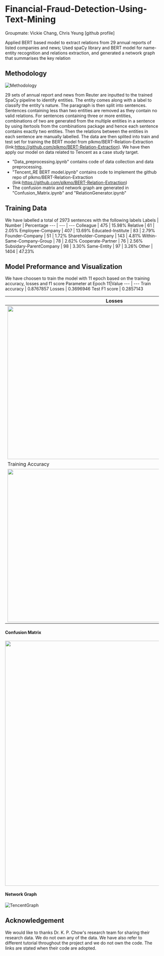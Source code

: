 # Financial-Fraud-Detection-Using-Text-Mining
Groupmate: Vickie Chang, Chris Yeung [github profile]

Applied BERT based model to extract relations from 29 annual reports of listed companies and news; Used spaCy library and BERT model for name-entity recognition and relations extraction, and generated a network graph that summarises the key relation

## Methodology
![Methodology](https://user-images.githubusercontent.com/61792992/150742131-61a8e895-6b38-43e3-8c62-7b68558f840e.PNG)

29 sets of annual report and news from Reuter are inputted to the trained SpaCy pipeline to identify entities. The entity comes along with a label to classify the entity's nature. The paragraph is then split into sentences. Sentences containing less than two entities are removed as they contain no valid relations. For sentences containing three or more entities, combinations of two are generated from the multiple entities in a sentence by using itertools from the combinations package and hence each sentence contains exactly two entities. Then the relations between the entities in each sentence are manually labelled. The data are then splited into train and test set for training the BERT model from plkmo/BERT-Relation-Extraction (link:https://github.com/plkmo/BERT-Relation-Extraction). We have then apply our model on data related to Tencent as a case study target.

- "Data_preprocessing.ipynb" contains code of data collection and data preprocessing.
- "Tencent_RE BERT model.ipynb" contains code to implement the github repo of plkmo/BERT-Relation-Extraction (link:https://github.com/plkmo/BERT-Relation-Extraction)
- The confusion matrix and network graph are generated in "Confusion_Matrix.ipynb" and "RelationGenerator.ipynb"

## Training Data
We have labelled a total of 2973 sentences with the following labels
Labels | Number | Percentage
--- | --- | ---
Colleague | 475 | 15.98%
Relative | 61 | 2.05%
Employee-Company | 407 | 13.69%
Educated-Institute | 83 | 2.79%
Founder-Company | 51 | 1.72%
Shareholder-Company | 143 | 4.81%
Within-Same-Company-Group | 78 | 2.62%
Cooperate-Partner | 76 | 2.56%
Subsidary-ParentCompany | 98 | 3.30%
Same-Entity | 97 | 3.26%
Other | 1404 | 47.23%

## Model Preformance and Visualization
We have choosen to train the model with 11 epoch based on the training accuracy, losses and f1 score
Parameter at Epoch 11|Value
--- | --- 
Train accuracy | 0.8767857
Losses | 0.3696946
Test F1 score | 0.2857143

Losses|F1 score
---|---
<img src="https://user-images.githubusercontent.com/61792992/150761563-155ddc26-ec7b-4b29-ad9a-ef38c8de9810.png" width="700" height="500">| <img src="https://user-images.githubusercontent.com/61792992/150761569-8936b9c2-0fe3-4763-ac68-7279f3960642.png" width="700" height="500">
Training Accuracy|
<img src="https://user-images.githubusercontent.com/61792992/150761572-c6070b03-7247-4db6-b44a-64bd32218841.png" width="700" height="500">|

#### Confusion Matrix
<img src="https://user-images.githubusercontent.com/61792992/150760319-f3e61d43-152b-4951-abcd-9be6b4b7c260.PNG" width="850" height="800">

#### Network Graph
![TencentGraph](https://user-images.githubusercontent.com/61792992/150748585-06d4109c-56a1-42ea-a75d-03a25bda3604.png)


## Acknowledgement
We would like to thanks Dr. K. P. Chow's research team for sharing their research data. We do not own any of the data. We have also refer to different tutorial throughout the project and we do not own the code. The links are stated when their code are adopted.
